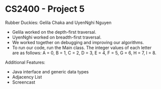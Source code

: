# CS2400 - Project 5

Rubber Duckies: Gelila Chaka and UyenNghi Nguyen

- Gelila worked on the depth-first traversal.
- UyenNghi worked on breadth-first traversal.
- We worked together on debugging and improving our algorithms.
- To run our code, run the Main class. The integer values of each letter are as follows: A = 0, B = 1, C = 2, D = 3, E = 4, F = 5, G = 6, H = 7, I = 8.

Additional Features:

- Java interface and generic data types
- Adjacency List
- Screencast
